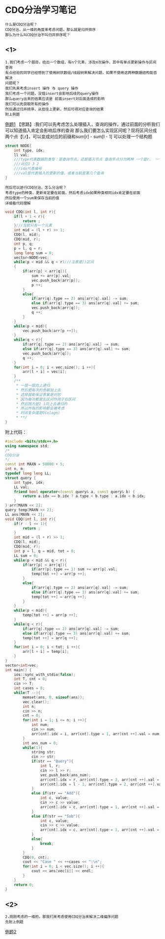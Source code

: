 # CDQ分治学习笔记
    什么是CDQ分治呢？
    CDQ分治，从一维的角度来考虑问题，那么就是归并排序
    那么为什么叫CDQ分治不叫归并排序呢？
## <1>
    1.我们考虑一个题目，给出一个数组，有n个元素，涉及m次操作，其中有单点更新操作与区间查询
    有点经验的同学已经想到了使用树状数组/线段树来解决问题，如果不使用这两种数据结构能否解决
    问题呢？
    我们先来考虑insert 操作 与 query 操作
    我们考虑一个问题，没错insert会影响后续的query操作
    那么query出来的结果应该是 前面insert对后面造成的影响
    我们可以先获取所有的操作
    然后通过归并排序，从低往上更新，然后可得对应查询的结果
    附上例题
[例题1](http://www.fjutacm.com/Problem.jsp?pid=1244)
    【思路】:我们可以先考虑怎么处理插入，查询的操作，通过前面的分析我们可以知道插入肯定会影响后序的查询
    那么我们要怎么实现区间呢？现将区间分成两个点【l,r】，可以变成对应的前缀和sum[r] - sum[l - 1]
    可以处理一个结构题
```C++
struct NODE{
    int type, idx;
    ll val;
    ///type代表数据的类型：是查询节点，还是插入节点 查询节点分为两种 一个是r， 一个是l
    ///对应1 3 2
    ///idx代表编号
    ///val是代表插入的更新的值，或者当前是第几个查询
}
```
    然后可以进行CDQ分治，怎么分治呢？
    考虑type的种类，更新肯定要在前面，然后考虑idx如果种类相同idx肯定要在前面
    然后使用一个sum来保存当前的值
    详细看代码理解
```C++
void CDQ(int l, int r){
    if(l + 1 < r){
        return ;
    }///当前只有一个元素
    int mid = (l + r) >> 1;
    CDQ(l, mid);
    CDQ(mid, r);
    int p, q;
    p = l, q = r;
    long long sum = 0;
    vector<NODE>vec;
    while(p < mid && q < r)///注意是[)区间
    {
        if(arr[p] < arr[q]){
            sum += arr[p].val;
            vec.push_back(arr[p]);
            p ++;
        }
        else{
            if(arr[q].type == 2) ans[arr[q].val] -= sum;
            else if(arr[q].type == 3) ans[arr[q].val] += sum;
            vec.push_back(arr[q]);
            q ++;
        }
    }
    while(p < mid){
        vec.push_back(arr[p ++]);
    }
    while(q < r){
        if(arr[q].type == 2) ans[arr[q].val] -= sum;
        else if(arr[q].type == 3) ans[arr[q].val] += sum;
        vec.push_back(arr[q]);
        q ++;
    }
    for(int i = 0; i < vec.size(); i ++){
        arr[l + i] = vec[i];
    }
    /**
     * 一层一层向上递归
     * 然后把每次的贡献加上去
     * 这样就能保证答案是对的
     * 因为每次都是左区间作用于右区间
     * 然后因为是1 1向上去递归的
     * 所以所有的影响都会被考虑
     * 时间复杂度是O(nlogn)
     * **/
}
```

附上代码：

```C++
#include <bits/stdc++.h>
using namespace std;
/*
CDQ分治
*/
const int MAXN = 50000 + 5;
int n, m;
typedef long long LL;
struct query {
    int type, idx;
    LL val;
    friend bool operator<(const query& a, const query& b) {
        return a.idx == b.idx ? a.type < b.type : a.idx < b.idx;
    }
} arr[MAXN << 2];
query temp[MAXN << 2];
LL ans[MAXN << 2];
void CDQ(int l, int r){
    if(r - l <= 1){
        return ;
    }
    int mid = (l + r) >> 1;
    CDQ(l, mid);
    CDQ(mid, r);
    int p = l, q = mid, tot = 0;
    LL sum = 0;
    while(p < mid && q < r){
        if(arr[p] < arr[q]){
            if(arr[p].type == 1) sum += arr[p].val;
            temp[tot ++] = arr[p ++];
        }
        else{
            if(arr[q].type == 2) ans[arr[q].val] -= sum;
            else if(arr[q].type == 3) ans[arr[q].val] += sum;
            temp[tot ++] = arr[q ++]; 
        }
    }
    while(p < mid){
        temp[tot ++] = arr[p ++];
    }
    while(q < r){
        if(arr[q].type == 2) ans[arr[q].val] -= sum;
        else if(arr[q].type == 3) ans[arr[q].val] += sum;
        temp[tot ++] = arr[q ++]; 
    }
    for(int i = 0; i < tot; i ++){
        arr[l + i] = temp[i];
    }
}
vector<int>vec;
int main() {
    ios::sync_with_stdio(false);
    int T, cnt = 0;
    cin >> T;
    int cases = 0;
    while(T --){
        memset(ans, 0, sizeof(ans));
        vec.clear();
        int n;
        cin >> n;
        cnt = 0;
        for(int i = 1; i <= n; i ++){
            int num;
            cin >> num;
            arr[cnt].idx = i, arr[cnt].type = 1, arr[cnt ++].val = num;
        }
        int ans_num = 0;
        while(1){
            string str;
            cin >> str;
            if(str == "Query"){
                int l, r;
                cin >> l >> r;
                vec.push_back(ans_num);
                arr[cnt].idx = r, arr[cnt].type = 3, arr[cnt ++].val = ans_num;
                arr[cnt].idx = l - 1, arr[cnt].type = 2, arr[cnt ++].val = ans_num ++;
            }
            else if(str == "Add"){
                int c, value;
                cin >> c >> value;
                arr[cnt].idx = c, arr[cnt].type = 1, arr[cnt ++].val = value;
            }
            else if(str == "Sub"){
                int c, value;
                cin >> c >> value;
                arr[cnt].idx = c, arr[cnt].type = 1, arr[cnt ++].val = -value;
            }
            else{
                break;
            }
        }
        CDQ(0, cnt);
        cout << "Case " << ++cases << ":\n";
        for(int i = 0; i < vec.size(); i ++){
            cout << ans[vec[i]] << endl;
        }
    }
    return 0;
}

```

## <2>

    2.刚刚考虑的一维的，那我们来考虑使用CDQ分治来解决二维偏序问题
    先附上例题
[例题2](http://www.fjutacm.com/Problem.jsp?pid=3926)
